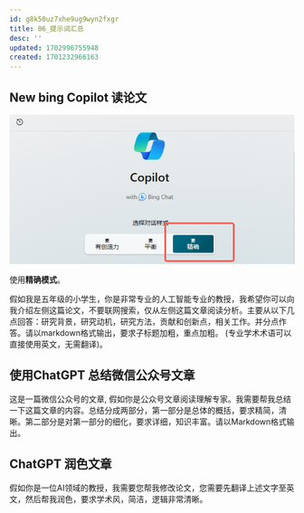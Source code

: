 ```yaml
---
id: g8k50uz7xhe9ug9wyn2fxgr
title: 06_提示词汇总
desc: ''
updated: 1702996755948
created: 1701232966163
---
```


## New bing Copilot 读论文

![图 0](assets/images/7eeb81908a9cec9ef35cfadebc7b36543ef47a6b73139619dff5c1836eb3454d.png)  

使用**精确模式**。




假如我是五年级的小学生，你是非常专业的人工智能专业的教授，我希望你可以向我介绍左侧这篇论文，不要联网搜索，仅从左侧这篇文章阅读分析。主要从以下几点回答：研究背景，研究动机，研究方法，贡献和创新点，相关工作。并分点作答。请以markdown格式输出，要求子标题加粗，重点加粗。 (专业学术术语可以直接使用英文，无需翻译)。





## 使用ChatGPT 总结微信公众号文章

这是一篇微信公众号的文章, 假如你是公众号文章阅读理解专家。我需要帮我总结一下这篇文章的内容。总结分成两部分，第一部分是总体的概括，要求精简，清晰。第二部分是对第一部分的细化，要求详细，知识丰富。请以Markdown格式输出。


## ChatGPT 润色文章

假如你是一位AI领域的教授，我需要您帮我修改论文，您需要先翻译上述文字至英文，然后帮我润色，要求学术风，简洁，逻辑非常清晰。